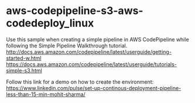 # aws-codepipeline-s3-aws-codedeploy_linux
Use this sample when creating a simple pipeline in AWS CodePipeline while following the Simple Pipeline Walkthrough tutorial. http://docs.aws.amazon.com/codepipeline/latest/userguide/getting-started-w.html
https://docs.aws.amazon.com/codepipeline/latest/userguide/tutorials-simple-s3.html


Follow this link for a demo on how to create the environment:
https://www.linkedin.com/pulse/set-up-continous-deployment-pipeline-less-than-15-min-mohit-sharma/
